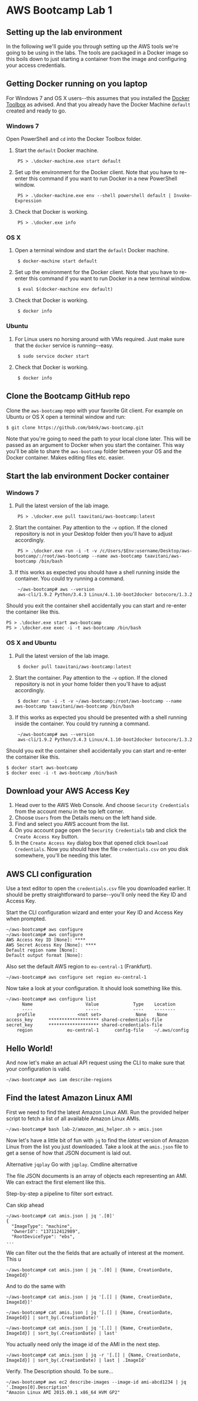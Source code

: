 # AWS Bootcamp Lab 1

## Setting up the lab environment


In the following we'll guide you through setting up the AWS tools we're going to be using in the labs. The tools are packaged in a Docker image so this boils down to just starting a container from the image and configuring your access
credentials.

## Getting Docker running on you laptop

For Windows 7 and OS X users--this assumes that you installed the [Docker Toolbox](https://www.docker.com/docker-toolbox) as advised. And that you already have the Docker Machine `default` created and ready to go.

### Windows 7

Open PowerShell and `cd` into the Docker Toolbox folder.

1. Start the `default` Docker machine.

        PS > .\docker-machine.exe start default

2. Set up the environment for the Docker client. Note that you have to re-enter this command if you want to run Docker in a new PowerShell window.

        PS > .\docker-machine.exe env --shell powershell default | Invoke-Expression

3. Check that Docker is working.

        PS > .\docker.exe info

### OS X

1. Open a terminal window and start the `default` Docker machine.

        $ docker-machine start default

2. Set up the environment for the Docker client. Note that you have to re-enter this command if you want to run Docker in a new terminal window.

        $ eval $(docker-machine env default)

3. Check that Docker is working.

        $ docker info

### Ubuntu

1. For Linux users no horsing around with VMs required. Just make sure that the `docker` service is running--easy.

        $ sudo service docker start

2. Check that Docker is working.

        $ docker info

## Clone the Bootcamp GitHub repo

Clone the `aws-bootcamp` repo with your favorite Git client. For example on Ubuntu or OS X open a terminal window and run:

    $ git clone https://github.com/b4nk/aws-bootcamp.git

Note that you're going to need the path to your local clone later. This will be passed as an argument to Docker when you start the container. This way you'll be able to share the `aws-bootcamp` folder between your OS and the Docker container. Makes editing files etc. easier.

## Start the lab environment Docker container

### Windows 7

1. Pull the latest version of the lab image.

        PS > .\docker.exe pull taavitani/aws-bootcamp:latest

2. Start the container. Pay attention to the `-v` option. If the cloned repository is not in your Desktop folder then you'll have to adjust accordingly.

        PS > .\docker.exe run -i -t -v /c/Users/$Env:username/Desktop/aws-bootcamp/:/root/aws-bootcamp --name aws-bootcamp taavitani/aws-bootcamp /bin/bash

3. If this works as expected you should have a shell running inside the container. You could try running a command.

        ~/aws-bootcamp# aws --version
        aws-cli/1.9.2 Python/3.4.3 Linux/4.1.10-boot2docker botocore/1.3.2

Should you exit the container shell accidentally you can start and re-enter the container like this.

    PS > .\docker.exe start aws-bootcamp
    PS > .\docker.exe exec -i -t aws-bootcamp /bin/bash

### OS X and Ubuntu

1. Pull the latest version of the lab image.

        $ docker pull taavitani/aws-bootcamp:latest

2. Start the container. Pay attention to the `-v` option. If the cloned repository is not in your home folder then you'll have to adjust accordingly.

        $ docker run -i -t -v ~/aws-bootcamp:/root/aws-bootcamp --name aws-bootcamp taavitani/aws-bootcamp /bin/bash

3. If this works as expected you should be presented with a shell running inside the container. You could try running a command.

        ~/aws-bootcamp# aws --version
        aws-cli/1.9.2 Python/3.4.3 Linux/4.1.10-boot2docker botocore/1.3.2

Should you exit the container shell accidentally you can start and re-enter the container like this.

    $ docker start aws-bootcamp
    $ docker exec -i -t aws-bootcamp /bin/bash

## Download your AWS Access Key

1. Head over to the AWS Web Console. And choose `Security Credentials` from the account menu in the top left corner.
2. Choose `Users` from the Details menu on the left hand side.
3. Find and select you AWS account from the list.
4. On you account page open the `Security Credentials` tab and click the `Create Access Key` button.
5. In the `Create Access Key` dialog box that opened click `Download Credentials`. Now you should have the file `credentials.csv` on you disk somewhere, you'll be needing this later.

## AWS CLI configuration

Use a text editor to open the `credentials.csv` file you downloaded earlier. It should be pretty straightforward to parse--you'll only need the Key ID and Access Key.

Start the CLI configuration wizard and enter your Key ID and Access Key when prompted.

    ~/aws-bootcamp# aws configure
    ~/aws-bootcamp# aws configure
    AWS Access Key ID [None]: ****
    AWS Secret Access Key [None]: ****
    Default region name [None]:
    Default output format [None]:

Also set the default AWS region to `eu-central-1` (Frankfurt).

    ~/aws-bootcamp# aws configure set region eu-central-1

Now take a look at your configuration. It should look something like this.

    ~/aws-bootcamp# aws configure list
          Name                    Value             Type    Location
          ----                    -----             ----    --------
        profile                <not set>             None    None
    access_key      ******************* shared-credentials-file
    secret_key      ******************* shared-credentials-file
        region             eu-central-1      config-file    ~/.aws/config

## Hello World!

And now let's make an actual API request using the CLI to make sure that your configuration is valid.

    ~/aws-bootcamp# aws iam describe-regions

## Find the latest Amazon Linux AMI

First we need to find the latest Amazon Linux AMI. Run the provided helper script to fetch a list of all available Amazon Linux AMIs.

    ~/aws-bootcamp# bash lab-2/amazon_ami_helper.sh > amis.json

Now let's have a little bit of fun with `jq` to find the _latest_ version of Amazon Linux from the list you just downloaded. Take a look at the `amis.json` file to get a sense of how that JSON document is laid out.

Alternative `jqplay`
Go with `jqplay`. Cmdline alternative

The file JSON documents is an array of objects each representing an AMI. We can extract the first element like this.

Step-by-step a pipeline to filter sort extract.

Can skip ahead

    ~/aws-bootcamp# cat amis.json | jq '.[0]'
    {
      "ImageType": "machine",
      "OwnerId": "137112412989",
      "RootDeviceType": "ebs",
    ...

We can filter out the the fields that are actually of interest at the moment. This u

    ~/aws-bootcamp# cat amis.json | jq '.[0] | {Name, CreationDate, ImageId}'

And to do the same with

    ~/aws-bootcamp# cat amis.json | jq '[.[] | {Name, CreationDate, ImageId}]'

    ~/aws-bootcamp# cat amis.json | jq '[.[] | {Name, CreationDate, ImageId}] | sort_by(.CreationDate)'

    ~/aws-bootcamp# cat amis.json | jq '[.[] | {Name, CreationDate, ImageId}] | sort_by(.CreationDate) | last'

You actually need only the image id of the AMI in the next step.

    ~/aws-bootcamp# cat amis.json | jq -r '[.[] | {Name, CreationDate, ImageId}] | sort_by(.CreationDate) | last | .ImageId'

Verify. The Description should.
To be sure...

    ~/aws-bootcamp# aws ec2 describe-images --image-id ami-abcd1234 | jq '.Images[0].Description'
    "Amazon Linux AMI 2015.09.1 x86_64 HVM GP2"
